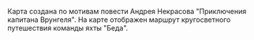 Карта создана по мотивам повести Андрея Некрасова "Приключения капитана Врунгеля". 
На карте отображен маршрут кругосветного путешествия команды яхты "Беда". 
